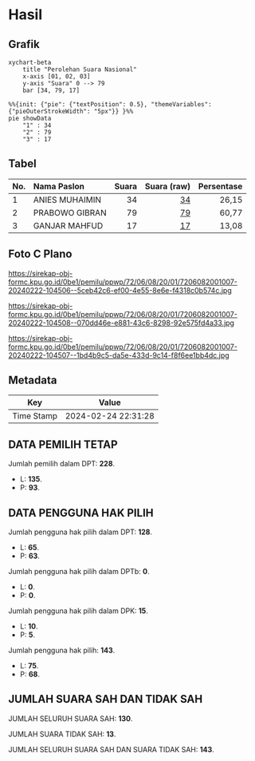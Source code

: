 # Hasil

## Grafik

```mermaid
xychart-beta
    title "Perolehan Suara Nasional"
    x-axis [01, 02, 03]
    y-axis "Suara" 0 --> 79
    bar [34, 79, 17]
```

```mermaid
%%{init: {"pie": {"textPosition": 0.5}, "themeVariables": {"pieOuterStrokeWidth": "5px"}} }%%
pie showData
    "1" : 34
    "2" : 79
    "3" : 17
```

## Tabel

| No. | Nama Paslon    | Suara | Suara (raw) | Persentase |
|:--- |:-------------- | -----:| -----------:| ----------:|
| 1   | ANIES MUHAIMIN | 34    | [34][p-1]   | 26,15      |
| 2   | PRABOWO GIBRAN | 79    | [79][p-2]   | 60,77      |
| 3   | GANJAR MAHFUD  | 17    | [17][p-3]   | 13,08      |


[p-1]: https://github.com/gigit-pemilu/pemilu-2024/blob/main/pilpres/hitung-suara/sub/72-sulawesi-tengah/sub/06-morowali/sub/08-bungku-barat/sub/2001-bahoea-reko-reko/sub/007-tps/sub/paslon-1.txt
[p-2]: https://github.com/gigit-pemilu/pemilu-2024/blob/main/pilpres/hitung-suara/sub/72-sulawesi-tengah/sub/06-morowali/sub/08-bungku-barat/sub/2001-bahoea-reko-reko/sub/007-tps/sub/paslon-2.txt
[p-3]: https://github.com/gigit-pemilu/pemilu-2024/blob/main/pilpres/hitung-suara/sub/72-sulawesi-tengah/sub/06-morowali/sub/08-bungku-barat/sub/2001-bahoea-reko-reko/sub/007-tps/sub/paslon-3.txt

## Foto C Plano

https://sirekap-obj-formc.kpu.go.id/0be1/pemilu/ppwp/72/06/08/20/01/7206082001007-20240222-104506--5ceb42c6-ef00-4e55-8e6e-f4318c0b574c.jpg

https://sirekap-obj-formc.kpu.go.id/0be1/pemilu/ppwp/72/06/08/20/01/7206082001007-20240222-104508--070dd46e-e881-43c6-8298-92e575fd4a33.jpg

https://sirekap-obj-formc.kpu.go.id/0be1/pemilu/ppwp/72/06/08/20/01/7206082001007-20240222-104507--1bd4b9c5-da5e-433d-9c14-f8f6ee1bb4dc.jpg


## Metadata

| Key        | Value               |
| ---------- | ------------------- |
| Time Stamp | 2024-02-24 22:31:28 |


## DATA PEMILIH TETAP

Jumlah pemilih dalam DPT: **228**.
 * L: **135**.
 * P: **93**.

## DATA PENGGUNA HAK PILIH

Jumlah pengguna hak pilih dalam DPT: **128**.
 * L: **65**.
 * P: **63**.

Jumlah pengguna hak pilih dalam DPTb: **0**.
 * L: **0**.
 * P: **0**.

Jumlah pengguna hak pilih dalam DPK: **15**.
 * L: **10**.
 * P: **5**.

Jumlah pengguna hak pilih: **143**.
 * L: **75**.
 * P: **68**.

## JUMLAH SUARA SAH DAN TIDAK SAH

JUMLAH SELURUH SUARA SAH: **130**.

JUMLAH SUARA TIDAK SAH: **13**.

JUMLAH SELURUH SUARA SAH DAN SUARA TIDAK SAH: **143**.


